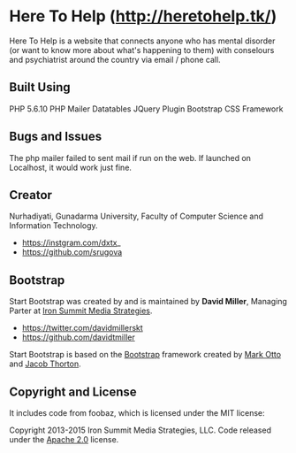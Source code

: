 # Here To Help (http://heretohelp.tk/) 

Here To Help is a website that connects anyone who has mental disorder (or want to know more about what's happening to them) with conselours and psychiatrist around the country via email / phone call.

## Built Using

PHP 5.6.10
PHP Mailer
Datatables JQuery Plugin
Bootstrap CSS Framework

## Bugs and Issues

The php mailer failed to sent mail if run on the web. If launched on Localhost, it would work just fine.

## Creator

Nurhadiyati, Gunadarma University, Faculty of Computer Science and Information Technology. 
* https://instgram.com/dxtx_
* https://github.com/srugova

## Bootstrap

Start Bootstrap was created by and is maintained by **David Miller**, Managing Parter at [Iron Summit Media Strategies](http://www.ironsummitmedia.com/).

* https://twitter.com/davidmillerskt
* https://github.com/davidtmiller

Start Bootstrap is based on the [Bootstrap](http://getbootstrap.com/) framework created by [Mark Otto](https://twitter.com/mdo) and [Jacob Thorton](https://twitter.com/fat).

## Copyright and License
It includes code from foobaz, which is licensed under the MIT license:

Copyright 2013-2015 Iron Summit Media Strategies, LLC. Code released under the [Apache 2.0](https://github.com/IronSummitMedia/startbootstrap-freelancer/blob/gh-pages/LICENSE) license.
